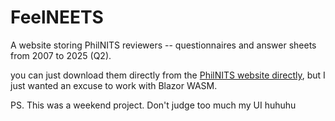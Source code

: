 # FeelNEETS
A website storing PhilNITS reviewers -- questionnaires and answer sheets from 2007 to 2025 (Q2).

you can just download them directly from the [PhilNITS website directly](https://itpec.org/pastexamqa/fe.html), but I just wanted an excuse to work with Blazor WASM.

PS. This was a weekend project. Don't judge too much my UI huhuhu
